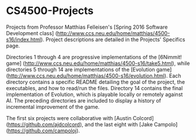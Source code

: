# CS4500-Projects
Projects from Professor Matthias Felleisen's [Spring 2016 Software Development class] (http://www.ccs.neu.edu/home/matthias/4500-s16/index.html). Project descriptions are detailed in the Projects' Specifics page.

Directories 1 through 4 are progressive implementations of the [6Nimmit! game] (http://www.ccs.neu.edu/home/matthias/4500-s16/take5.html), while directories 5 through 14 are implementations of the [Evolution game] (http://www.ccs.neu.edu/home/matthias/4500-s16/evolution.html). Each directory contains a specific README detailing the goal of the project, the executables, and how to read/run the files. Directory 14 contains the final implementation of Evolution, which is playable locally or remotely against AI. The preceding directories are included to display a history of incremental improvement of the game.

The first six projects were collaborative with [Austin Colcord] (https://github.com/ajdcolcord), and the last eight with [Jake Campolo] (https://github.com/campoloj).
